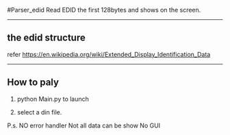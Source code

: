 #Parser_edid
Read EDID the first 128bytes and shows on the screen.

---------------------------
the edid structure
---------------------------
refer 
https://en.wikipedia.org/wiki/Extended_Display_Identification_Data


---------------------------
How to paly
---------------------------
1. python Main.py to launch

2. select a din file.


P.s.
NO error handler
Not all data can be show
No GUI
